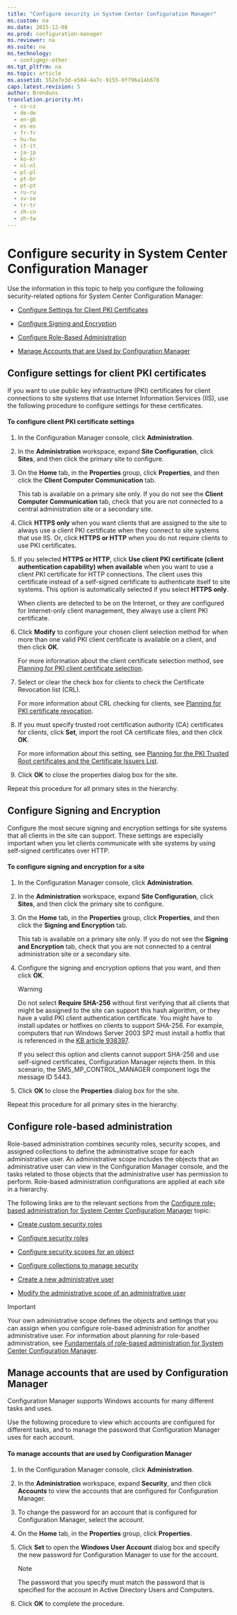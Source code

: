 ```yaml
---
title: "Configure security in System Center Configuration Manager"
ms.custom: na
ms.date: 2015-12-08
ms.prod: configuration-manager
ms.reviewer: na
ms.suite: na
ms.technology:
  - configmgr-other
ms.tgt_pltfrm: na
ms.topic: article
ms.assetid: 552e7e3d-e584-4a7c-9155-0f796a14b678
caps.latest.revision: 5
author: Brenduns
translation.priority.ht:
  - cs-cz
  - de-de
  - en-gb
  - es-es
  - fr-fr
  - hu-hu
  - it-it
  - ja-jp
  - ko-kr
  - nl-nl
  - pl-pl
  - pt-br
  - pt-pt
  - ru-ru
  - sv-se
  - tr-tr
  - zh-cn
  - zh-tw
---
```

# Configure security in System Center Configuration Manager
Use the information in this topic to help you configure the following security-related options for System Center Configuration Manager:  

-   [Configure Settings for Client PKI Certificates](#BKMK_ConfigureClientPKI)  

-   [Configure Signing and Encryption](#BKMK_ConfigureSigningEncryption)  

-   [Configure Role-Based Administration](#BKMK_ConfigureRBA)  

-   [Manage Accounts that are Used by Configuration Manager](#BKMK_ManageAccounts)  

##  <a name="BKMK_ConfigureClientPKI"></a> Configure settings for client PKI certificates  
If you want to use public key infrastructure (PKI) certificates for client connections to site systems that use Internet Information Services (IIS), use the following procedure to configure settings for these certificates.  

#### To configure client PKI certificate settings  

1.  In the Configuration Manager console, click **Administration**.  

2.  In the **Administration** workspace, expand **Site Configuration**, click **Sites**, and then click the primary site to configure.  

3.  On the **Home** tab, in the **Properties** group, click **Properties**, and then click the **Client Computer Communication** tab.  

    This tab is available on a primary site only. If you do not see the **Client Computer Communication** tab, check that you are not connected to a central administration site or a secondary site.  

4.  Click **HTTPS only** when you want clients that are assigned to the site to always use a client PKI certificate when they connect to site systems that use IIS. Or, click **HTTPS or HTTP** when you do not require clients to use PKI certificates.  

5.  If you selected **HTTPS or HTTP**, click **Use client PKI certificate (client authentication capability) when available** when you want to use a client PKI certificate for HTTP connections. The client uses this certificate instead of a self-signed certificate to authenticate itself to site systems. This option is automatically selected if you select **HTTPS only**.  

    When clients are detected to be on the Internet, or they are configured for Internet-only client management, they always use a client PKI certificate.  

6.  Click **Modify** to configure your chosen client selection method for when more than one valid PKI client certificate is available on a client, and then click **OK**.  

    For more information about the client certificate selection method, see [Planning for PKI client certificate selection](../../../core/plan-design/security/plan-for-security.md#BKMK_PlanningForClientCertificateSelection).  

7.  Select or clear the check box for clients to check the Certificate Revocation list (CRL).  

    For more information about CRL checking for clients, see [Planning for PKI certificate revocation](../../../core/plan-design/security/plan-for-security.md#BKMK_PlanningForCRLs).  

8.  If you must specify trusted root certification authority (CA) certificates for clients, click **Set**, import the root CA certificate files, and then click **OK**.  

    For more information about this setting, see [Planning for the PKI Trusted Root certificates and the Certificate Issuers List](../../../core/plan-design/security/plan-for-security.md#BKMK_PlanningForRootCAs).  

9. Click **OK** to close the properties dialog box for the site.  

Repeat this procedure for all primary sites in the hierarchy.  

##  <a name="BKMK_ConfigureSigningEncryption"></a> Configure Signing and Encryption  
Configure the most secure signing and encryption settings for site systems that all clients in the site can support. These settings are especially important when you let clients communicate with site systems by using self-signed certificates over HTTP.  

#### To configure signing and encryption for a site  

1.  In the Configuration Manager console, click **Administration**.  

2.  In the **Administration** workspace, expand **Site Configuration**, click **Sites**, and then click the primary site to configure.  

3.  On the **Home** tab, in the **Properties** group, click **Properties**, and then click the **Signing and Encryption** tab.  

    This tab is available on a primary site only. If you do not see the **Signing and Encryption** tab, check that you are not connected to a central administration site or a secondary site.  

4.  Configure the signing and encryption options that you want, and then click **OK**.  

    > [!WARNING]  
    >  Do not select **Require SHA-256** without first verifying that all clients that might be assigned to the site can support this hash algorithm, or they have a valid PKI client authentication certificate. You might have to install updates or hotfixes on clients to support SHA-256. For example, computers that run Windows Server 2003 SP2 must install a hotfix that is referenced in the [KB article 938397](http://go.microsoft.com/fwlink/p/?LinkId=226666).  
    >   
    >  If you select this option and clients cannot support SHA-256 and use self-signed certificates, Configuration Manager rejects them. In this scenario, the SMS_MP_CONTROL_MANAGER component logs the message ID 5443.  

5.  Click **OK** to close the **Properties** dialog box for the site.  

Repeat this procedure for all primary sites in the hierarchy.  

##  <a name="BKMK_ConfigureRBA"></a> Configure role-based administration  
Role-based administration combines security roles, security scopes, and assigned collections to define the administrative scope for each administrative user. An administrative scope includes the objects that an administrative user can view in the Configuration Manager console, and the tasks related to those objects that the administrative user has permission to perform. Role-based administration configurations are applied at each site in a hierarchy.  

The following links are to the relevant sections from the [Configure role-based administration for System Center Configuration Manager](../../../core/servers/deploy/configure/configure-role-based-administration.md) topic:  

-   [Create custom security roles](../../../core/servers/deploy/configure/configure-role-based-administration.md#BKMK_CreateSecRole)  

-   [Configure security roles](../../../core/servers/deploy/configure/configure-role-based-administration.md#BKMK_ConfigSecRole)  

-   [Configure security scopes for an object](../../../core/servers/deploy/configure/configure-role-based-administration.md#BKMK_ConfigSecScope)  

-   [Configure collections to manage security](../../../core/servers/deploy/configure/configure-role-based-administration.md#BKMK_ConfigColl)  

-   [Create a new administrative user](../../../core/servers/deploy/configure/configure-role-based-administration.md#BKMK_Create_AdminUser)  

-   [Modify the administrative scope of an administrative user](../../../core/servers/deploy/configure/configure-role-based-administration.md#BKMK_ModAdminUser)  

> [!IMPORTANT]  
>  Your own administrative scope defines the objects and settings that you can assign when you configure role-based administration for another administrative user. For information about planning for role-based administration, see [Fundamentals of role-based administration for System Center Configuration Manager](../../../core/understand/fundamentals-of-role-based-administration.md).  

##  <a name="BKMK_ManageAccounts"></a> Manage accounts that are used by Configuration Manager  
Configuration Manager supports Windows accounts for many different tasks and uses.  

Use the following procedure to view which accounts are configured for different tasks, and to manage the password that Configuration Manager uses for each account.  

#### To manage accounts that are used by Configuration Manager  

1.  In the Configuration Manager console, click **Administration**.  

2.  In the **Administration** workspace, expand **Security**, and then click **Accounts** to view the accounts that are configured for Configuration Manager.  

3.  To change the password for an account that is configured for Configuration Manager, select the account.  

4.  On the **Home** tab, in the **Properties** group, click **Properties**.  

5.  Click **Set** to open the **Windows User Account** dialog box and specify the new password for Configuration Manager to use for the account.  

    > [!NOTE]  
    >  The password that you specify must match the password that is specified for the account in Active Directory Users and Computers.  

6.  Click **OK** to complete the procedure.  
